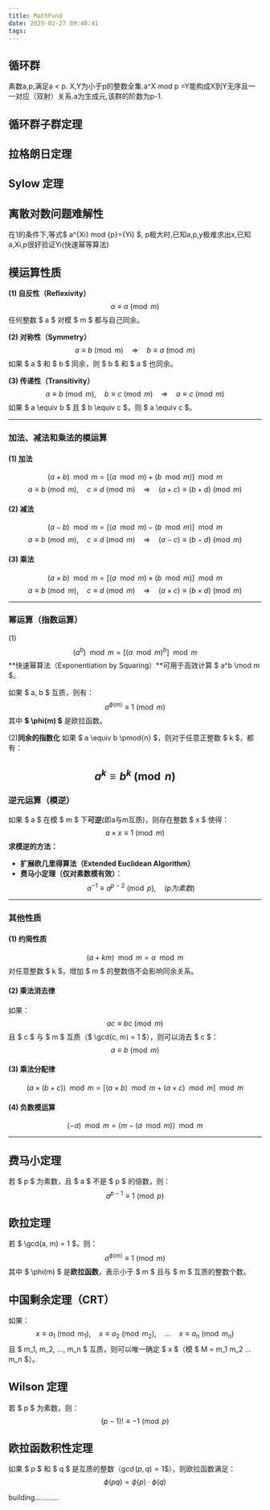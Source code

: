 ```yaml
---
title: MathFund
date: 2025-02-27 09:40:41
tags:
---
```

## 循环群
素数a,p,满足a < p. X,Y为小于p的整数全集.a^X mod p =Y能构成X到Y无序且一一对应（双射）关系.a为生成元,该群的阶数为p-1.
## 循环群子群定理
## 拉格朗日定理
## Sylow 定理
## 离散对数问题难解性
在1的条件下,等式$ a^{Xi} mod {p}={Yi} $, p极大时,已知a,p,y极难求出x,已知a,Xi,p很好验证Yi(快速幂等算法)
## 模运算性质

**(1) 自反性（Reflexivity）**
$$
a \equiv a \pmod{m}
$$
任何整数 $ a $ 对模 $ m $ 都与自己同余。

**(2) 对称性（Symmetry）**
$$
a \equiv b \pmod{m} \quad \Rightarrow \quad b \equiv a \pmod{m}
$$
如果 $ a $ 和 $ b $ 同余，则 $ b $ 和 $ a $ 也同余。

**(3) 传递性（Transitivity）**
$$
a \equiv b \pmod{m}, \quad b \equiv c \pmod{m} \quad \Rightarrow \quad a \equiv c \pmod{m}
$$
如果 $ a \equiv b $ 且 $ b \equiv c $，则 $ a \equiv c $。

---

### **加法、减法和乘法的模运算**
#### **(1) 加法**
$$
(a + b) \mod m = [(a \mod m) + (b \mod m)] \mod m
$$
$$
a \equiv b \pmod{m}, \quad c \equiv d \pmod{m} \quad \Rightarrow \quad (a + c) \equiv (b + d) \pmod{m}
$$

#### **(2) 减法**
$$
(a - b) \mod m = [(a \mod m) - (b \mod m)] \mod m
$$
$$
a \equiv b \pmod{m}, \quad c \equiv d \pmod{m} \quad \Rightarrow \quad (a - c) \equiv (b - d) \pmod{m}
$$

#### **(3) 乘法**
$$
(a \times b) \mod m = [(a \mod m) \times (b \mod m)] \mod m
$$
$$
a \equiv b \pmod{m}, \quad c \equiv d \pmod{m} \quad \Rightarrow \quad (a \times c) \equiv (b \times d) \pmod{m}
$$

---

### **幂运算（指数运算）**
(1)
$$
(a^b) \mod m = [(a \mod m)^b] \mod m
$$
**快速幂算法（Exponentiation by Squaring）**可用于高效计算 $ a^b \mod m $。

如果 $ a, b $ 互质，则有：
$$
a^{\phi(m)} \equiv 1 \pmod{m}
$$
其中 **$ \phi(m) $** 是欧拉函数。


(2)**同余的指数化**
如果 $ a \equiv b \pmod{n} $，则对于任意正整数 $ k $，都有：

$$
a^k \equiv b^k \pmod{n}
$$
---

### **逆元运算（模逆）**
如果 $ a $ 在模 $ m $ 下**可逆**(即a与m互质)，则存在整数 $ x $ 使得：
$$
a \times x \equiv 1 \pmod{m}
$$
**求模逆的方法：**
- **扩展欧几里得算法（Extended Euclidean Algorithm）**
- **费马小定理（仅对素数模有效）**：
  $$
  a^{-1} \equiv a^{p-2} \pmod{p}, \quad (p 为素数)
  $$

---

### **其他性质**
#### **(1) 约简性质**
$$
(a + km) \mod m = a \mod m
$$
对任意整数 $ k $，增加 $ m $ 的整数倍不会影响同余关系。

#### **(2) 乘法消去律**
如果：
$$
ac \equiv bc \pmod{m}
$$
且 $ c $ 与 $ m $ 互质（$ \gcd(c, m) = 1 $），则可以消去 $ c $：
$$
a \equiv b \pmod{m}
$$

#### **(3) 乘法分配律**
$$
(a \times (b + c)) \mod m = [(a \times b) \mod m + (a \times c) \mod m] \mod m
$$

#### **(4) 负数模运算**
$$
(-a) \mod m = (m - (a \mod m)) \mod m
$$

---

## **费马小定理**
若 $ p $ 为素数，且 $ a $ 不是 $ p $ 的倍数，则：
$$
a^{p-1} \equiv 1 \pmod{p}
$$

## **欧拉定理**
若 $ \gcd(a, m) = 1 $，则：
$$
a^{\phi(m)} \equiv 1 \pmod{m}
$$
其中 $ \phi(m) $ 是**欧拉函数**，表示小于 $ m $ 且与 $ m $ 互质的整数个数。

## **中国剩余定理（CRT）**
如果：
$$
x \equiv a_1 \pmod{m_1}, \quad x \equiv a_2 \pmod{m_2}, \quad ... \quad x \equiv a_n \pmod{m_n}
$$
且 $ m_1, m_2, ..., m_n $ 互质，则可以唯一确定 $ x $（模 $ M = m_1 m_2 ... m_n $）。

## **Wilson 定理**
若 $ p $ 为素数，则：
$$
(p - 1)! \equiv -1 \pmod{p}
$$

## **欧拉函数积性定理**
如果 $ p $ 和 $ q $ 是互质的整数（$\gcd(p, q) = 1$$），则欧拉函数满足：
$$
\phi(pq) = \phi(p) \cdot \phi(q)
$$

building............
